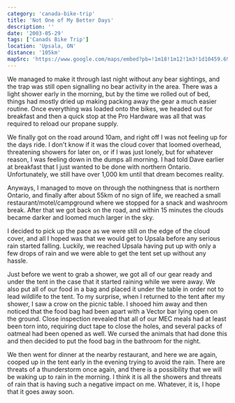 ```yaml
---
category: 'canada-bike-trip'
title: 'Not One of My Better Days'
description: ''
date: '2003-05-29'
tags: ['Canads Bike Trip']
location: 'Upsala, ON'
distance: '105km'
mapSrc: 'https://www.google.com/maps/embed?pb=!1m18!1m12!1m3!1d10459.69288675885!2d-90.48035985729283!3d49.050083418906254!2m3!1f0!2f0!3f0!3m2!1i1024!2i768!4f13.1!3m3!1m2!1s0x52a0e9d30ff2754f%3A0xec2b0d7373d806fe!2sUpsala%2C%20ON!5e0!3m2!1sen!2sca!4v1609174838101!5m2!1sen!2sca'
---
```

We managed to make it through last night without any bear sightings, and the trap was still open signalling no bear activity in the area. There was a light shower early in the morning, but by the time we rolled out of bed, things had mostly dried up making packing away the gear a much easier routine. Once everything was loaded onto the bikes, we headed out for breakfast and then a quick stop at the Pro Hardware was all that was required to reload our propane supply.

We finally got on the road around 10am, and right off I was not feeling up for the days ride. I don't know if it was the cloud cover that loomed overhead, threatening showers for later on, or if I was just lonely, but for whatever reason, I was feeling down in the dumps all morning. I had told Dave earlier at breakfast that I just wanted to be done with northern Ontario. Unfortunately, we still have over 1,000 km until that dream becomes reality.

Anyways, I managed to move on through the nothingness that is northern Ontario, and finally after about 55km of no sign of life, we reached a small restaurant/motel/campground where we stopped for a snack and washroom break. After that we got back on the road, and within 15 minutes the clouds became darker and loomed much larger in the sky.

I decided to pick up the pace as we were still on the edge of the cloud cover, and all I hoped was that we would get to Upsala before any serious rain started falling. Luckily, we reached Upsala having put up with only a few drops of rain and we were able to get the tent set up without any hassle.

Just before we went to grab a shower, we got all of our gear ready and under the tent in the case that it started raining while we were away. We also put all of our food in a bag and placed it under the table in order not to lead wildlife to the tent. To my surprise, when I returned to the tent after my shower, I saw a crow on the picnic table. I shooed him away and then noticed that the food bag had been apart with a Vector bar lying open on the ground. Close inspection revealed that all of our MEC meals had at least been torn into, requiring duct tape to close the holes, and several packs of oatmeal had been opened as well. We cursed the animals that had done this and then decided to put the food bag in the bathroom for the night.

We then went for dinner at the nearby restaurant, and here we are again, cooped up in the tent early in the evening trying to avoid the rain. There are threats of a thunderstorm once again, and there is a possibility that we will be waking up to rain in the morning. I think it is all the showers and threats of rain that is having such a negative impact on me. Whatever, it is, I hope that it goes away soon.